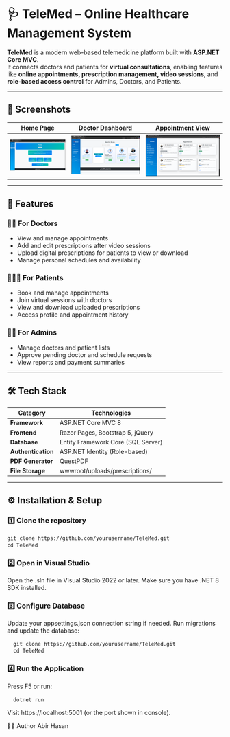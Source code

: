 # 🩺 TeleMed – Online Healthcare Management System

**TeleMed** is a modern web-based telemedicine platform built with **ASP.NET Core MVC**.  
It connects doctors and patients for **virtual consultations**, enabling features like **online appointments, prescription management, video sessions**, and **role-based access control** for Admins, Doctors, and Patients.

---
## 📸 Screenshots

| Home Page | Doctor Dashboard | Appointment View |
|------------|------------------|-------------------|
| ![Home](screenshots/home.png) | ![Doctor Dashboard](screenshots/doctor-dashboard.png) | ![Appointment](screenshots/appointment.png) |

---

## 🚀 Features

### 👨‍⚕️ For Doctors
- View and manage appointments
- Add and edit prescriptions after video sessions
- Upload digital prescriptions for patients to view or download
- Manage personal schedules and availability

### 🧑‍🤝‍🧑 For Patients
- Book and manage appointments
- Join virtual sessions with doctors
- View and download uploaded prescriptions
- Access profile and appointment history

### 🧑‍💼 For Admins
- Manage doctors and patient lists
- Approve pending doctor and schedule requests
- View reports and payment summaries

---

## 🛠️ Tech Stack

| Category | Technologies |
|-----------|---------------|
| **Framework** | ASP.NET Core MVC 8 |
| **Frontend** | Razor Pages, Bootstrap 5, jQuery |
| **Database** | Entity Framework Core (SQL Server) |
| **Authentication** | ASP.NET Identity (Role-based) |
| **PDF Generator** | QuestPDF |
| **File Storage** | wwwroot/uploads/prescriptions/ |

---

## ⚙️ Installation & Setup

### 1️⃣ Clone the repository
    git clone https://github.com/yourusername/TeleMed.git
    cd TeleMed
### 2️⃣ Open in Visual Studio
Open the .sln file in Visual Studio 2022 or later.
Make sure you have .NET 8 SDK installed.

### 3️⃣ Configure Database
Update your appsettings.json connection string if needed.
Run migrations and update the database:
      
      git clone https://github.com/yourusername/TeleMed.git
      cd TeleMed
### 4️⃣ Run the Application
Press F5 or run:
     
      dotnet run
      
Visit https://localhost:5001 (or the port shown in console).



👨‍💻 Author
Abir Hasan
